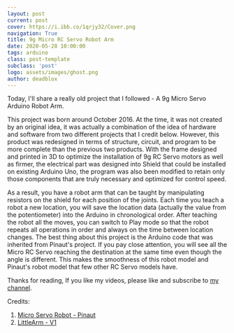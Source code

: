 ```yaml
---
layout: post
current: post
cover: https://i.ibb.co/1qrjy32/Cover.png
navigation: True
title: 9g Micro RC Servo Robot Arm
date: 2020-05-28 10:00:00
tags: arduino
class: post-template
subclass: 'post'
logo: assets/images/ghost.png
author: deadblox
---
```


Today, I'll share a really old project that I followed - A 9g Micro Servo Arduino Robot Arm.

This project was born around October 2016. At the time, it was not created by an original idea, it was actually a combination of the idea of ​​hardware and software from two different projects that I credit below. However, this product was redesigned in terms of structure, circuit, and program to be more complete than the previous two products. With the frame designed and printed in 3D to optimize the installation of 9g RC Servo motors as well as firmer, the electrical part was designed into Shield that could be installed on existing Arduino Uno, the program was also been modified to retain only those components that are truly necessary and optimized for control speed.

As a result, you have a robot arm that can be taught by manipulating resistors on the shield for each position of the joints. Each time you teach a robot a new location, you will save the location data (actually the value from the potentiometer) into the Arduino in chronological order. After teaching the robot all the moves, you can switch to Play mode so that the robot repeats all operations in order and always on the time between location changes. The best thing about this project is the Arduino code that was inherited from Pinaut's project. If you pay close attention, you will see all the Micro RC Servo reaching the destination at the same time even though the angle is different. This makes the smoothness of this robot model and Pinaut's robot model that few other RC Servo models have.

Thanks for reading,
If you like my videos, please like and subscribe to [my channel](https://www.youtube.com/channel/UC4v28AauStqzl2rwNGl9QcA).

Credits:

1. [Micro Servo Robot - Pinaut](https://www.youtube.com/watch?v=bLnAJ-mSElE)
2. [LittleArm - V1](https://www.kickstarter.com/projects/slantrobotics/littlearm-v3-mini-arduino-robot-arm-for-stem-and-hobby)
